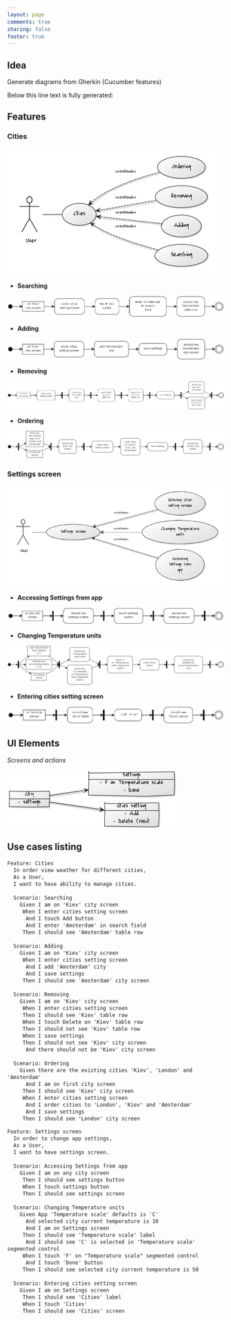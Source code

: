```yaml
---
layout: page
comments: true
sharing: false
footer: true
---
```


## Idea

Generate diagrams from Gherkin (Cucumber features)

Below this line text is fully generated:

## Features
### Cities
![Cities](images/957804b581ac5f3021efbb504caffadd.png)

 - **Searching**

![Searching](images/9554e88f3c8e99d07ab7c8f9e92add28.png)

 - **Adding**

![Adding](images/a8e6ffda5dfb336bb5c3ec86d4a4b6c1.png)

 - **Removing**

![Removing](images/e53de7e5cd517b3bd801b8d2c9baa40c.png)

 - **Ordering**

![Ordering](images/fa84612eb36d5404b9e201291b205999.png)

### Settings screen
![Settings screen](images/38f64f426a90b600085fb326603a18bf.png)

 - **Accessing Settings from app**

![Accessing Settings from app](images/b09335c3ae09c8dd0850477b54dee29a.png)

 - **Changing Temperature units**

![Changing Temperature units](images/45d8fe78d54fbb4658049aee6a649ee1.png)

 - **Entering cities setting screen**

![Entering cities setting screen](images/3f1550ac31cd5824ea9429e4f3ce972e.png)

## UI Elements
*Screens and actions*

![UI Screens and actions](images/1e33f55f77cb49bae2d1da918ed71ff3.png)


## Use cases listing

``` gherkin
Feature: Cities
  In order view weather for different cities,
  As a User,
  I want to have ability to manage cities.

  Scenario: Searching
    Given I am on 'Kiev' city screen
     When I enter cities setting screen
      And I touch Add button
      And I enter 'Amsterdam' in search field
     Then I should see 'Amsterdam' table row

  Scenario: Adding
    Given I am on 'Kiev' city screen
     When I enter cities setting screen
      And I add 'Amsterdam' city
      And I save settings
     Then I should see 'Amsterdam' city screen

  Scenario: Removing
    Given I am on 'Kiev' city screen
     When I enter cities setting screen
     Then I should see 'Kiev' table row
     When I touch Delete on 'Kiev' table row
     Then I should not see 'Kiev' table row
     When I save settings
     Then I should not see 'Kiev' city screen
      And there should not be 'Kiev' city screen

  Scenario: Ordering
    Given there are the existing cities 'Kiev', 'London' and 'Amsterdam'
      And I am on first city screen
     Then I should see 'Kiev' city screen
     When I enter cities setting screen
      And I order cities to 'London', 'Kiev' and 'Amsterdam'
      And I save settings
     Then I should see 'London' city screen
```



``` gherkin
Feature: Settings screen
  In order to change app settings,
  As a User,
  I want to have settings screen.

  Scenario: Accessing Settings from app
    Given I am on any city screen
     Then I should see settings button
     When I touch settings button
     Then I should see settings screen

  Scenario: Changing Temperature units
    Given App 'Temperature scale' defaults is 'C'
      And selected city current temperature is 10
      And I am on Settings screen
     Then I should see 'Temperature scale' label
      And I should see 'C' is selected in 'Temperature scale' segmented control
     When I touch 'F' on "Temperature scale" segmented control
      And I touch 'Done' button
     Then I should see selected city current temperature is 50

  Scenario: Entering cities setting screen
    Given I am on Settings screen
     Then I should see 'Cities' label
     When I touch 'Cities'
     Then I should see 'Cities' screen

```
